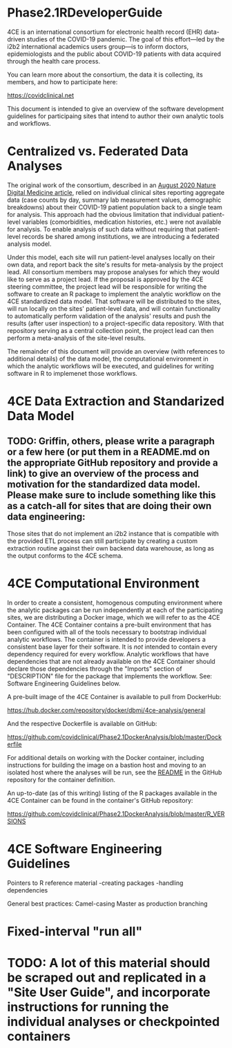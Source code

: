 # Phase2.1RDeveloperGuide
4CE is an international consortium for electronic health record (EHR) data-driven studies of the COVID-19 pandemic. The goal of this effort—led by the i2b2 international academics users group—is to inform doctors, epidemiologists and the public about COVID-19 patients with data acquired through the health care process.

You can learn more about the consortium, the data it is collecting, its members, and how to participate here:

https://covidclinical.net

This document is intended to give an overview of the software development guidelines for participaing sites that intend to author their own analytic tools and workflows.

# Centralized vs. Federated Data Analyses

The original work of the consortium, described in an [August 2020 Nature Digital Medicine article](https://www.nature.com/articles/s41746-020-00308-0), relied on individual clinical sites reporting aggregate data (case counts by day, summary lab measurement values, demographic breakdowns) about their COVID-19 patient population back to a single team for analysis. This approach had the obvious limitation that individual patient-level variables (comorbidities, medication histories, etc.) were not available for analysis. To enable analysis of such data without requiring that patient-level records be shared among institutions, we are introducing a federated analysis model.  

Under this model, each site will run patient-level analyses locally on their own data, and report back the site's results for meta-analysis by the project lead.  All consortium members may propose analyses for which they would like to serve as a project lead.  If the proposal is approved by the 4CE steering committee, the project lead will be responsible for writing the software to create an R package to implement the analytic workflow on the 4CE standardized data model. That software will be distributed to the sites, will run locally on the sites' patient-level data, and will contain functionality to automatically perform validation of the analysis' results and push the results (after user inspection) to a project-specific data repository. With that repository serving as a central collection point, the project lead can then perform a meta-analysis of the site-level results.

The remainder of this document will provide an overview (with references to additional details) of the data model, the computational environment in which the analytic workflows will be executed, and guidelines for writing software in R to implemenet those workflows.

# 4CE Data Extraction and Standarized Data Model
## TODO: Griffin, others, please write a paragraph or a few here (or put them in a README.md on the appropriate GitHub repository and provide a link) to give an overview of the process and motivation for the standardized data model.  Please make sure to include something like this as a catch-all for sites that are doing their own data engineering:

Those sites that do not implement an i2b2 instance that is compatible with the provided ETL process can still participate by creating a custom extraction routine against their own backend data warehouse, as long as the output conforms to the 4CE schema.

# 4CE Computational Environment

In order to create a consistent, homogenous computing environment where the analytic packages can be run independently at each of the participating sites, we are distributing a Docker image, which we will refer to as the 4CE Container.  The 4CE Container contains a pre-built environment that has been configured with all of the tools necessary to bootstrap individual analytic workflows. The container is intended to provide developers a consistent base layer for their software. It is *not* intended to contain every dependency required for every workflow. Analytic workflows that have dependencies that are not already available on the 4CE Container should declare those dependencies through the "Imports" section of "DESCRIPTION" file for the package that implements the workflow.  See: Software Engineering Guidelines below.

A pre-built image of the 4CE Container is available to pull from DockerHub:

https://hub.docker.com/repository/docker/dbmi/4ce-analysis/general

And the respective Dockerfile is available on GitHub:

https://github.com/covidclinical/Phase2.1DockerAnalysis/blob/master/Dockerfile

For additional details on working with the Docker container, including instructions for building the image on a bastion host and moving to an isolated host where the analyses will be run, see the [README](https://github.com/covidclinical/Phase2.1DockerAnalysis) in the GitHub repository for the container definition.

An up-to-date (as of this writing) listing of the R packages available in the 4CE Container can be found in the container's GitHub repository:

https://github.com/covidclinical/Phase2.1DockerAnalysis/blob/master/R_VERSIONS

# 4CE Software Engineering Guidelines

Pointers to R reference material
-creating packages
-handling dependencies

General best practices:
Camel-casing
Master as production branching

# Fixed-interval "run all"

# TODO: A lot of this material should be scraped out and replicated in a "Site User Guide", and incorporate instructions for running the individual analyses or checkpointed containers